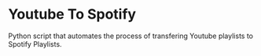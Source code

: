 # Youtube To Spotify
Python script that automates the process of transfering Youtube playlists to Spotify Playlists.
